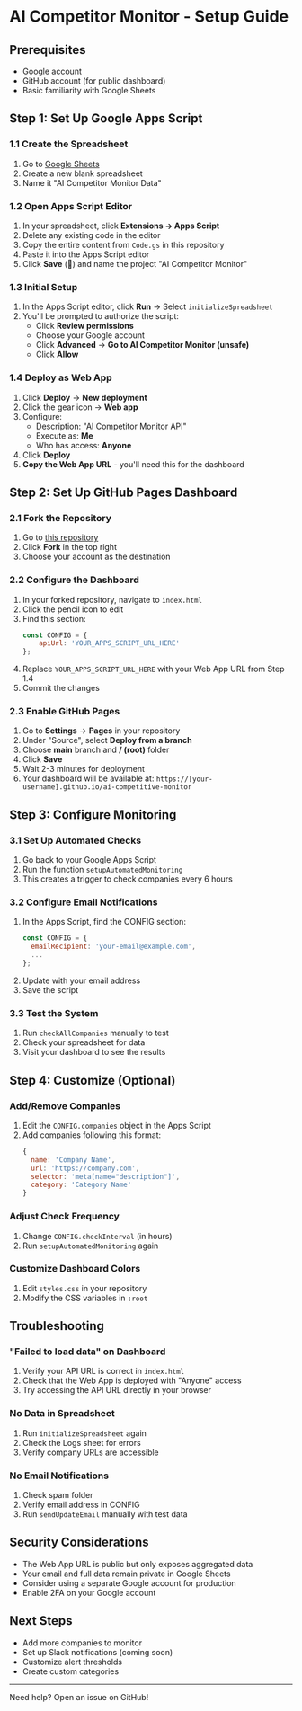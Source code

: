 # AI Competitor Monitor - Setup Guide

## Prerequisites

- Google account
- GitHub account (for public dashboard)
- Basic familiarity with Google Sheets

## Step 1: Set Up Google Apps Script

### 1.1 Create the Spreadsheet

1. Go to [Google Sheets](https://sheets.google.com)
2. Create a new blank spreadsheet
3. Name it "AI Competitor Monitor Data"

### 1.2 Open Apps Script Editor

1. In your spreadsheet, click **Extensions → Apps Script**
2. Delete any existing code in the editor
3. Copy the entire content from `Code.gs` in this repository
4. Paste it into the Apps Script editor
5. Click **Save** (💾) and name the project "AI Competitor Monitor"

### 1.3 Initial Setup

1. In the Apps Script editor, click **Run** → Select `initializeSpreadsheet`
2. You'll be prompted to authorize the script:
   - Click **Review permissions**
   - Choose your Google account
   - Click **Advanced** → **Go to AI Competitor Monitor (unsafe)**
   - Click **Allow**

### 1.4 Deploy as Web App

1. Click **Deploy** → **New deployment**
2. Click the gear icon → **Web app**
3. Configure:
   - Description: "AI Competitor Monitor API"
   - Execute as: **Me**
   - Who has access: **Anyone**
4. Click **Deploy**
5. **Copy the Web App URL** - you'll need this for the dashboard

## Step 2: Set Up GitHub Pages Dashboard

### 2.1 Fork the Repository

1. Go to [this repository](https://github.com/redmorestudio/ai-competitive-monitor)
2. Click **Fork** in the top right
3. Choose your account as the destination

### 2.2 Configure the Dashboard

1. In your forked repository, navigate to `index.html`
2. Click the pencil icon to edit
3. Find this section:
   ```javascript
   const CONFIG = {
       apiUrl: 'YOUR_APPS_SCRIPT_URL_HERE'
   };
   ```
4. Replace `YOUR_APPS_SCRIPT_URL_HERE` with your Web App URL from Step 1.4
5. Commit the changes

### 2.3 Enable GitHub Pages

1. Go to **Settings** → **Pages** in your repository
2. Under "Source", select **Deploy from a branch**
3. Choose **main** branch and **/ (root)** folder
4. Click **Save**
5. Wait 2-3 minutes for deployment
6. Your dashboard will be available at:
   `https://[your-username].github.io/ai-competitive-monitor`

## Step 3: Configure Monitoring

### 3.1 Set Up Automated Checks

1. Go back to your Google Apps Script
2. Run the function `setupAutomatedMonitoring`
3. This creates a trigger to check companies every 6 hours

### 3.2 Configure Email Notifications

1. In the Apps Script, find the CONFIG section:
   ```javascript
   const CONFIG = {
     emailRecipient: 'your-email@example.com',
     ...
   };
   ```
2. Update with your email address
3. Save the script

### 3.3 Test the System

1. Run `checkAllCompanies` manually to test
2. Check your spreadsheet for data
3. Visit your dashboard to see the results

## Step 4: Customize (Optional)

### Add/Remove Companies

1. Edit the `CONFIG.companies` object in the Apps Script
2. Add companies following this format:
   ```javascript
   { 
     name: 'Company Name', 
     url: 'https://company.com', 
     selector: 'meta[name="description"]',
     category: 'Category Name' 
   }
   ```

### Adjust Check Frequency

1. Change `CONFIG.checkInterval` (in hours)
2. Run `setupAutomatedMonitoring` again

### Customize Dashboard Colors

1. Edit `styles.css` in your repository
2. Modify the CSS variables in `:root`

## Troubleshooting

### "Failed to load data" on Dashboard

1. Verify your API URL is correct in `index.html`
2. Check that the Web App is deployed with "Anyone" access
3. Try accessing the API URL directly in your browser

### No Data in Spreadsheet

1. Run `initializeSpreadsheet` again
2. Check the Logs sheet for errors
3. Verify company URLs are accessible

### No Email Notifications

1. Check spam folder
2. Verify email address in CONFIG
3. Run `sendUpdateEmail` manually with test data

## Security Considerations

- The Web App URL is public but only exposes aggregated data
- Your email and full data remain private in Google Sheets
- Consider using a separate Google account for production
- Enable 2FA on your Google account

## Next Steps

- Add more companies to monitor
- Set up Slack notifications (coming soon)
- Customize alert thresholds
- Create custom categories

---

Need help? Open an issue on GitHub!